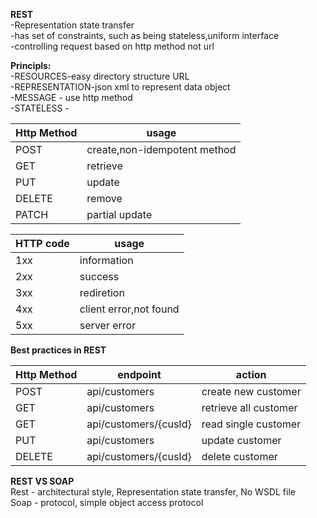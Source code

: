 **REST**  
-Representation state transfer  
-has set of constraints, such as being stateless,uniform interface  
-controlling request based on http method not url  


**Principls:**  
-RESOURCES-easy directory structure URL  
-REPRESENTATION-json xml to represent data object  
-MESSAGE - use http method  
-STATELESS -   
  
Http Method | usage
--- | --- 
POST|create,non-idempotent method
GET|retrieve
PUT|update
DELETE|remove
PATCH|partial update 

HTTP code|usage
--- | --- 
1xx|information
2xx|success
3xx|rediretion
4xx|client error,not found
5xx|server error


**Best practices in REST**  

Http Method | endpoint | action  
--- | --- | --- 
POST| api/customers |create new customer
GET| api/customers |retrieve all customer
GET| api/customers/{cusId} |read single customer
PUT| api/customers |update customer 
DELETE| api/customers/{cusId} |delete customer    


**REST VS SOAP**  
Rest - architectural style, Representation state transfer, No WSDL file\
Soap - protocol, simple object access protocol
